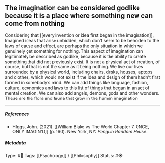 ## The imagination can be considered godlike because it is a place where something new can come from nothing  # 

Considering that [[every invention or idea first began in the imagination]], Imagined ideas that arise unbidden, which don’t seem to be beholden to the laws of cause and effect, are perhaps the only situation in which we genuinely get something for nothing. This aspect of imagination can legitimately be described as godlike, because it is the ability to create something that did not previously exist. It is not a physical act of creation, of course, but that is not the same as it being nothing. We live our lives surrounded by a physical world, including chairs, desks, houses, laptops and clothes, which would not exist if the idea and design of them hadn’t first formed in somebody’s mind. We can add things like language, fashion, culture, economics and laws to this list of things that began in an act of mental creation. We can also add angels, demons, gods and other wonders. These are the flora and fauna that grow in the human imagination.

___

##### References

- HIggs, John. (2021). [[William Blake vs The World Chapter 7. ONCE, ONLY IMAGIN’D]] (p. 160). New York, NY: _Penguin Random House_.

##### Metadata

Type: #🔴 
Tags: [[Psychology]] / [[Philosophy]] 
Status: #☀️ 